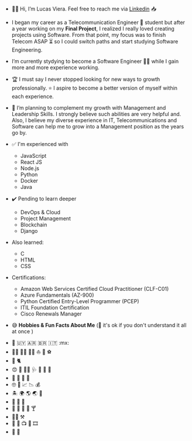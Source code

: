 * :raising_hand_man:	 Hi, I’m Lucas Viera. Feel free to reach me via [Linkedin][1] :inbox_tray:	

* I began my career as a Telecommunication Engineer :satellite:	student but after a year working on my **Final Project**, I realized I really loved creating projects using Software. From that point, my focus was to finish Telecom ASAP :hourglass_flowing_sand: so I could switch paths and start studying Software Engineering.

* I’m currently stydying to become a Software Engineer :man_technologist: while I gain more and more experience working.

* :trophy: I must say I never stopped looking for new ways to growth professionally. :star: I aspire to become a better version of myself within each experience.

* :thought_balloon: I’m planning to complement my growth with Management and Leadership Skills. I strongly believe such abilities are very helpful and. Also, I believe my diverse experience in IT, Telecommunications and Software can help me to grow into a Management position as the years go by.
    
* :white_check_mark:	I'm experienced with
    * JavaScript
    * React JS 
    * Node.js
    * Python
    * Docker
    * Java

* :heavy_check_mark:	Pending to learn deeper
    * DevOps & Cloud
    * Project Management
    * Blockchain
    * Django

* Also learned:
    * C
    * HTML
    * CSS

* Certifications: 
    * Amazon Web Services Certified Cloud Practitioner (CLF-C01)
    * Azure Fundamentals (AZ-900)
    * Python Certified Entry-Level Programmer (PCEP)
    * ITIL Foundation Certification
    * Cisco Renewals Manager

* :sweat_smile:	**Hobbies & Fun Facts About Me** (:exploding_head: it's ok if you don't understand it all at once 	) 
- :round_pushpin:	:uruguay:	:argentina:	:brazil:	:it:	:mx:
- :swimming_man:	:rowing_man:	:biking_man:	:sailboat:	:diving_mask:	:soccer:	
- :dog:	:cat2:	
- :heart_eyes:	:t-rex: :woman_scientist:	:stethoscope:		:cactus:	:test_tube:	:dna:	
- :mate:	:spaghetti:	:pizza:	:cut_of_meat:	
- :nerd_face:	:open_book:	:chart_with_upwards_trend:	:chart_with_downwards_trend:	:moneybag:	
- :desert_island:	:earth_africa:	:earth_americas:	:earth_asia: :flight_departure:	
- :partying_face:	 :man_dancing:	:clinking_glasses:	
- :tropical_drink: :pineapple:	:kiwi_fruit:	:coconut:	:cocktail:	
- :construction_worker_man:	:hammer_and_pick:	
- :older_man:	:floppy_disk:	:tv:	:vhs:	:film_strip:		
- :guitar:	:musical_score:	


[1]:https://www.linkedin.com/in/lucasviera/
